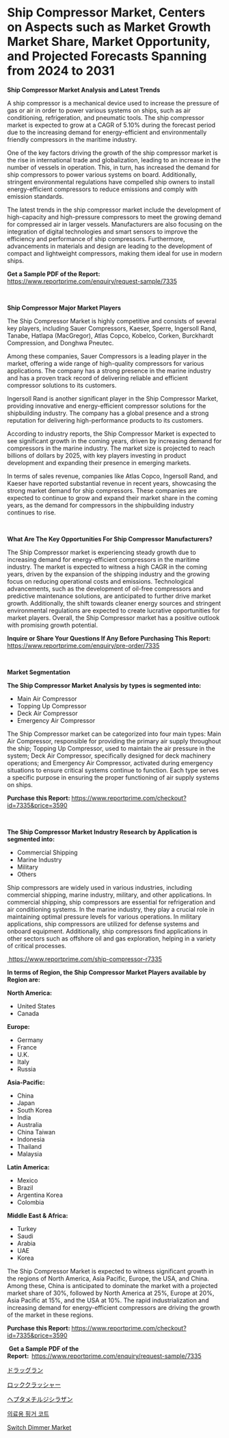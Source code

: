 <p><h1>Ship Compressor Market, Centers on Aspects such as Market Growth Market Share, Market Opportunity, and Projected Forecasts Spanning from 2024 to 2031</h1></p><p><strong>Ship Compressor Market Analysis and Latest Trends</strong></p>
<p><p>A ship compressor is a mechanical device used to increase the pressure of gas or air in order to power various systems on ships, such as air conditioning, refrigeration, and pneumatic tools. The ship compressor market is expected to grow at a CAGR of 5.10% during the forecast period due to the increasing demand for energy-efficient and environmentally friendly compressors in the maritime industry.</p><p>One of the key factors driving the growth of the ship compressor market is the rise in international trade and globalization, leading to an increase in the number of vessels in operation. This, in turn, has increased the demand for ship compressors to power various systems on board. Additionally, stringent environmental regulations have compelled ship owners to install energy-efficient compressors to reduce emissions and comply with emission standards.</p><p>The latest trends in the ship compressor market include the development of high-capacity and high-pressure compressors to meet the growing demand for compressed air in larger vessels. Manufacturers are also focusing on the integration of digital technologies and smart sensors to improve the efficiency and performance of ship compressors. Furthermore, advancements in materials and design are leading to the development of compact and lightweight compressors, making them ideal for use in modern ships.</p></p>
<p><strong>Get a Sample PDF of the Report:&nbsp;</strong> <a href="https://www.reportprime.com/enquiry/request-sample/7335">https://www.reportprime.com/enquiry/request-sample/7335</a></p>
<p>&nbsp;</p>
<p><strong>Ship Compressor Major Market Players</strong></p>
<p><p>The Ship Compressor Market is highly competitive and consists of several key players, including Sauer Compressors, Kaeser, Sperre, Ingersoll Rand, Tanabe, Hatlapa (MacGregor), Atlas Copco, Kobelco, Corken, Burckhardt Compression, and Donghwa Pneutec.</p><p>Among these companies, Sauer Compressors is a leading player in the market, offering a wide range of high-quality compressors for various applications. The company has a strong presence in the marine industry and has a proven track record of delivering reliable and efficient compressor solutions to its customers.</p><p>Ingersoll Rand is another significant player in the Ship Compressor Market, providing innovative and energy-efficient compressor solutions for the shipbuilding industry. The company has a global presence and a strong reputation for delivering high-performance products to its customers.</p><p>According to industry reports, the Ship Compressor Market is expected to see significant growth in the coming years, driven by increasing demand for compressors in the marine industry. The market size is projected to reach billions of dollars by 2025, with key players investing in product development and expanding their presence in emerging markets.</p><p>In terms of sales revenue, companies like Atlas Copco, Ingersoll Rand, and Kaeser have reported substantial revenue in recent years, showcasing the strong market demand for ship compressors. These companies are expected to continue to grow and expand their market share in the coming years, as the demand for compressors in the shipbuilding industry continues to rise.</p></p>
<p>&nbsp;</p>
<p><strong>What Are The Key Opportunities For Ship Compressor Manufacturers?</strong></p>
<p><p>The Ship Compressor market is experiencing steady growth due to increasing demand for energy-efficient compressors in the maritime industry. The market is expected to witness a high CAGR in the coming years, driven by the expansion of the shipping industry and the growing focus on reducing operational costs and emissions. Technological advancements, such as the development of oil-free compressors and predictive maintenance solutions, are anticipated to further drive market growth. Additionally, the shift towards cleaner energy sources and stringent environmental regulations are expected to create lucrative opportunities for market players. Overall, the Ship Compressor market has a positive outlook with promising growth potential.</p></p>
<p><strong>Inquire or Share Your Questions If Any Before Purchasing This Report:</strong> <a href="https://www.reportprime.com/enquiry/pre-order/7335">https://www.reportprime.com/enquiry/pre-order/7335</a></p>
<p>&nbsp;</p>
<p><strong>Market Segmentation</strong></p>
<p><strong>The Ship Compressor Market Analysis by types is segmented into:</strong></p>
<p><ul><li>Main Air Compressor</li><li>Topping Up Compressor</li><li>Deck Air Compressor</li><li>Emergency Air Compressor</li></ul></p>
<p><p>The Ship Compressor market can be categorized into four main types: Main Air Compressor, responsible for providing the primary air supply throughout the ship; Topping Up Compressor, used to maintain the air pressure in the system; Deck Air Compressor, specifically designed for deck machinery operations; and Emergency Air Compressor, activated during emergency situations to ensure critical systems continue to function. Each type serves a specific purpose in ensuring the proper functioning of air supply systems on ships.</p></p>
<p><strong>Purchase this Report:&nbsp;</strong><a href="https://www.reportprime.com/checkout?id=7335&price=3590">https://www.reportprime.com/checkout?id=7335&price=3590</a></p>
<p>&nbsp;</p>
<p><strong>The Ship Compressor Market Industry Research by Application is segmented into:</strong></p>
<p><ul><li>Commercial Shipping</li><li>Marine Industry</li><li>Military</li><li>Others</li></ul></p>
<p><p>Ship compressors are widely used in various industries, including commercial shipping, marine industry, military, and other applications. In commercial shipping, ship compressors are essential for refrigeration and air conditioning systems. In the marine industry, they play a crucial role in maintaining optimal pressure levels for various operations. In military applications, ship compressors are utilized for defense systems and onboard equipment. Additionally, ship compressors find applications in other sectors such as offshore oil and gas exploration, helping in a variety of critical processes.</p></p>
<p><a href="https://www.reportprime.com/ship-compressor-r7335">&nbsp;https://www.reportprime.com/ship-compressor-r7335</a></p>
<p><strong>In terms of Region, the Ship Compressor Market Players available by Region are:</strong></p>
<p>
    <p> <strong> North America: </strong>
        <ul>
            <li>United States</li>
            <li>Canada</li>
        </ul>
        </p> 
    <p> <strong> Europe: </strong>
        <ul>
            <li>Germany</li>
            <li>France</li>
            <li>U.K.</li>
            <li>Italy</li>
            <li>Russia</li>
        </ul>
        </p> 
    <p> <strong> Asia-Pacific: </strong>
        <ul>
            <li>China</li>
            <li>Japan</li>
            <li>South Korea</li>
            <li>India</li>
            <li>Australia</li>
            <li>China Taiwan</li>
            <li>Indonesia</li>
            <li>Thailand</li>
            <li>Malaysia</li>
        </ul>
        </p> 
    <p> <strong> Latin America: </strong>
        <ul>
            <li>Mexico</li>
            <li>Brazil</li>
            <li>Argentina Korea</li>
            <li>Colombia</li>
        </ul>
        </p> 
    <p> <strong> Middle East & Africa: </strong>
        <ul>
            <li>Turkey</li>
            <li>Saudi</li>
            <li>Arabia</li>
            <li>UAE</li>
            <li>Korea</li>
        </ul>
    </p>
    </p>
<p><p>The Ship Compressor Market is expected to witness significant growth in the regions of North America, Asia Pacific, Europe, the USA, and China. Among these, China is anticipated to dominate the market with a projected market share of 30%, followed by North America at 25%, Europe at 20%, Asia Pacific at 15%, and the USA at 10%. The rapid industrialization and increasing demand for energy-efficient compressors are driving the growth of the market in these regions.</p></p>
<p><strong>Purchase this Report: </strong><a href="https://www.reportprime.com/checkout?id=7335&price=3590">https://www.reportprime.com/checkout?id=7335&price=3590</a></p>
<p>&nbsp;<strong>Get a Sample PDF of the Report:&nbsp;&nbsp;</strong><a href="https://www.reportprime.com/enquiry/request-sample/7335">https://www.reportprime.com/enquiry/request-sample/7335</a></p>
<p><strong></strong></p>
<p><p><a href="https://github.com/JerelSchulit20231/Market-Research-Report-List-1/blob/main/770063676395.md">ドラッグラン</a></p><p><a href="https://github.com/NovaStamm2023/Market-Research-Report-List-1/blob/main/732284776394.md">ロッククラッシャー</a></p><p><a href="https://medium.com/@abdielkilback/%E3%83%98%E3%83%97%E3%82%BF%E3%83%A1%E3%83%81%E3%83%AB%E3%82%B8%E3%82%B7%E3%83%A9%E3%82%B6%E3%83%B3%E5%B8%82%E5%A0%B4-2031%E5%B9%B4%E3%81%BE%E3%81%A7%E3%81%AE%E6%88%90%E5%8A%9F%E3%81%99%E3%82%8B%E3%83%93%E3%82%B8%E3%83%8D%E3%82%B9%E6%88%A6%E7%95%A5%E3%81%AE%E9%8D%B5-2d28ec11edfa">ヘプタメチルジシラザン</a></p><p><a href="https://github.com/durgin521/Market-Research-Report-List-1/blob/main/878006372179.md">의료용 핑거 코트</a></p><p><a href="https://github.com/ElmoRunolfsson2023/Market-Research-Report-List-1/blob/main/switch-dimmer-market.md">Switch Dimmer Market</a></p></p>